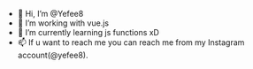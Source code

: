 - 👋 Hi, I’m @Yefee8
- 👀 I’m working with vue.js
- 🌱 I’m currently learning js functions xD
- 📫 If u want to reach me you can reach me from my Instagram account(@yefee8). 
